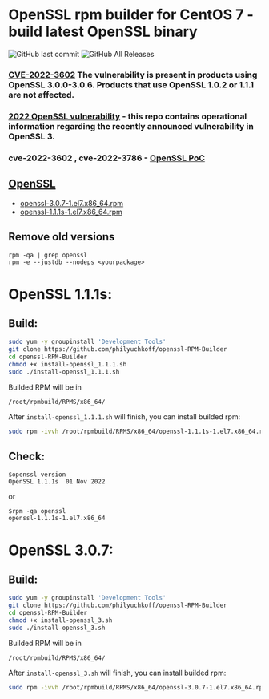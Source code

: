 # OpenSSL rpm builder for CentOS 7 - build latest OpenSSL binary

![GitHub last commit](https://img.shields.io/github/last-commit/philyuchkoff/openssl-RPM-Builder?style=for-the-badge)
![GitHub All Releases](https://img.shields.io/github/downloads/philyuchkoff/openssl-RPM-Builder/total?style=for-the-badge)

### [CVE-2022-3602](https://www.openssl.org/news/secadv/20221101.txt) The vulnerability is present in products using OpenSSL 3.0.0-3.0.6. Products that use OpenSSL 1.0.2 or 1.1.1 are not affected.
### [2022 OpenSSL vulnerability](https://github.com/NCSC-NL/OpenSSL-2022) - this repo contains operational information regarding the recently announced vulnerability in OpenSSL 3.
### cve-2022-3602 , cve-2022-3786 - [OpenSSL PoC](https://github.com/rbowes-r7/cve-2022-3602-and-cve-2022-3786-openssl-poc)

## [OpenSSL](https://www.openssl.org/)

- [openssl-3.0.7-1.el7.x86_64.rpm](https://github.com/philyuchkoff/openssl-RPM-Builder/releases)
- [openssl-1.1.1s-1.el7.x86_64.rpm](https://github.com/philyuchkoff/openssl-RPM-Builder/releases)

## Remove old versions
````
rpm -qa | grep openssl
rpm -e --justdb --nodeps <yourpackage>
````

# OpenSSL 1.1.1s:

## Build:

```bash
sudo yum -y groupinstall 'Development Tools'
git clone https://github.com/philyuchkoff/openssl-RPM-Builder
cd openssl-RPM-Builder
chmod +x install-openssl_1.1.1.sh 
sudo ./install-openssl_1.1.1.sh
 ```
 
Builded RPM will be in

    /root/rpmbuild/RPMS/x86_64/
    
After `install-openssl_1.1.1.sh` will finish, you can install builded rpm:

```bash
sudo rpm -ivvh /root/rpmbuild/RPMS/x86_64/openssl-1.1.1s-1.el7.x86_64.rpm --nodeps
 ```   

## Check:

    $openssl version
    OpenSSL 1.1.1s  01 Nov 2022
or

    $rpm -qa openssl
    openssl-1.1.1s-1.el7.x86_64
  
# OpenSSL 3.0.7:

## Build:

```bash
sudo yum -y groupinstall 'Development Tools'
git clone https://github.com/philyuchkoff/openssl-RPM-Builder
cd openssl-RPM-Builder
chmod +x install-openssl_3.sh 
sudo ./install-openssl_3.sh
 ```
 
 Builded RPM will be in

    /root/rpmbuild/RPMS/x86_64/
    
After `install-openssl_3.sh` will finish, you can install builded rpm:

```bash
sudo rpm -ivvh /root/rpmbuild/RPMS/x86_64/openssl-3.0.7-1.el7.x86_64.rpm --nodeps
 ```  
